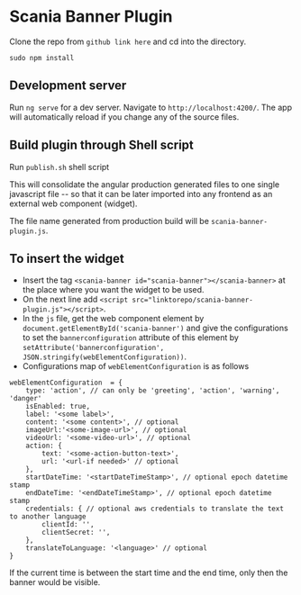 # Scania Banner Plugin

Clone the repo from `github link here` and cd into the directory.

`sudo npm install`

## Development server

Run `ng serve` for a dev server. Navigate to `http://localhost:4200/`. The app will automatically reload if you change any of the source files.

  

## Build plugin through Shell script

Run `publish.sh` shell script

This will consolidate the angular production generated files to one single javascript file -- so that it can be later imported into any frontend as an external web component (widget).

The file name generated from production build will be `scania-banner-plugin.js`.

## To insert the widget  

- Insert the tag `<scania-banner id="scania-banner"></scania-banner>` at the place where you want the widget to be used.
- On the next line add `<script src="linktorepo/scania-banner-plugin.js"></script>`.
- In the `js` file, get the web component element by `document.getElementById('scania-banner')` and give the configurations to set the `bannerconfiguration` attribute of this element by `setAttribute('bannerconfiguration', JSON.stringify(webElementConfiguration))`. 
- Configurations map of `webElementConfiguration` is as follows

```
webElementConfiguration  = {
	type: 'action', // can only be 'greeting', 'action', 'warning', 'danger'
	isEnabled: true,
	label: '<some label>',
	content: '<some content>', // optional
	imageUrl:'<some-image-url>', // optional
	videoUrl: '<some-video-url>', // optional
	action: {
		text: '<some-action-button-text>',
		url: '<url-if needed>' // optional
	},
	startDateTime: '<startDateTimeStamp>', // optional epoch datetime stamp
	endDateTime: '<endDateTimeStamp>', // optional epoch datetime stamp
	credentials: { // optional aws credentials to translate the text to another language 
		clientId: '',
		clientSecret: '',
	},
	translateToLanguage: '<language>' // optional
}
```


If the current time is between the start time and the end time, only then the banner would be visible. 